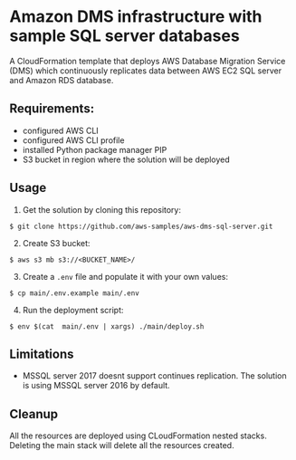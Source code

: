 # Amazon DMS infrastructure with sample SQL server databases
A CloudFormation template that deploys AWS Database Migration Service (DMS) which continuously replicates data between 
AWS EC2 SQL server and Amazon RDS database.

## Requirements:
- configured AWS CLI
- configured AWS CLI profile
- installed Python package manager PIP
- S3 bucket in region where the solution will be deployed

## Usage
1. Get the solution by cloning this repository:

`$ git clone https://github.com/aws-samples/aws-dms-sql-server.git`

2. Create S3 bucket: 

`$ aws s3 mb s3://<BUCKET_NAME>/`

3. Create a `.env` file and populate it with your own values:

`$ cp main/.env.example main/.env`

4. Run the deployment script: 

`$ env $(cat  main/.env | xargs) ./main/deploy.sh`


## Limitations
- MSSQL server 2017 doesnt support continues replication. The solution is using MSSQL server 2016 by default.

## Cleanup
All the resources are deployed using CLoudFormation nested stacks. 
Deleting the main stack will delete all the resources created.